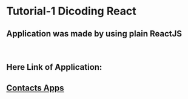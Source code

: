 # Tutorial-1 Dicoding React
## Application was made by using plain ReactJS 
<br/>

## Here Link of Application:

## [Contacts Apps](https://contacts-app-ef97e.firebaseapp.com/)